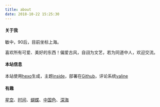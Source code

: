 ```yaml
---
title: about
date: 2018-10-22 15:25:30
---
```


#### 关于我
敏中，90后，目前坐标上海。  

喜欢所有可爱、美好的东西！偏爱古风，自诩为文艺，若为同道中人，欢迎交流。

#### 本站信息
本站使用<a href="https://hexo.io/zh-cn" target="_target">hexo</a>生成，主题<a href="https://github.com/ike-c/hexo-theme-inside" target="_target">inside</a>，部署在<a href="https://github.com" target="_target">Github</a>，评论系统<a href="https://valine.js.org/" target="_target">valine</a>

<!-- #### 联系方式
<div style="display: flex;flex-wrap: wrap;">
    <div style="margin-right: 30px;">
        <img src="images/wx.jpg" style="width:200px;height: 200px;box-shadow: 0 0 20px #eee;">
        <p style="text-align:center;">个人微信</p>
    </div>
    <div>
        <img src="images/xcx.png" style="width:200px;height: 200px;box-shadow: 0 0 20px #eee;">
        <p style="text-align:center;">个人小程序</p>
    </div>
</div> -->

#### 有趣
<div style="display:flex;flex-wrap:wrap;">
    <a href="https://zine-fj.github.io/starrySky/" title="夜空"  target="_target">星空</a>、
    <a href="https://zine-fj.github.io/Time/" title="永不停歇的只有时间"  target="_target">时间</a>、
    <a href="https://zine-fj.github.io/Butterfly/" title="🦋"  target="_target">蝴蝶</a>、
    <a href="http://zhongguose.com/" title="中国色"  target="_target">中国色</a>、
    <a href="https://neal.fun/deep-sea/" title="深海"  target="_target">深海</a>
    
</div>




